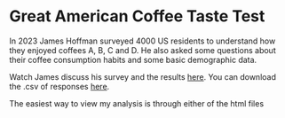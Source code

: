 # Great American Coffee Taste Test

In 2023 James Hoffman surveyed 4000 US residents to understand how they enjoyed coffees A, B, C and D. He also asked some questions about their coffee consumption habits and some basic demographic data.

Watch James discuss his survey and the results [here](https://youtu.be/bMOOQfeloH0?si=da3OMVy5L4jQ5pXx). You can download the .csv of responses [here](https://bit.ly/gacttCSV).

The easiest way to view my analysis is through either of the html files
